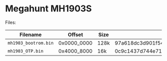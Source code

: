 # Megahunt MH1903S

Files:

|       Filename       |    Offset   | Size |                  sha1sum               |
|----------------------|-------------|------|----------------------------------------|
| `mh1903_bootrom.bin` | 0x0000_0000 | 128k |97a618dc3d901f54ffdc0e55b6a403d2c531c192|
| `mh1903_OTP.bin`     | 0x4000_8000 | 16k  |0c9c1437d744e71e9037182b68d564520cb238c3|
